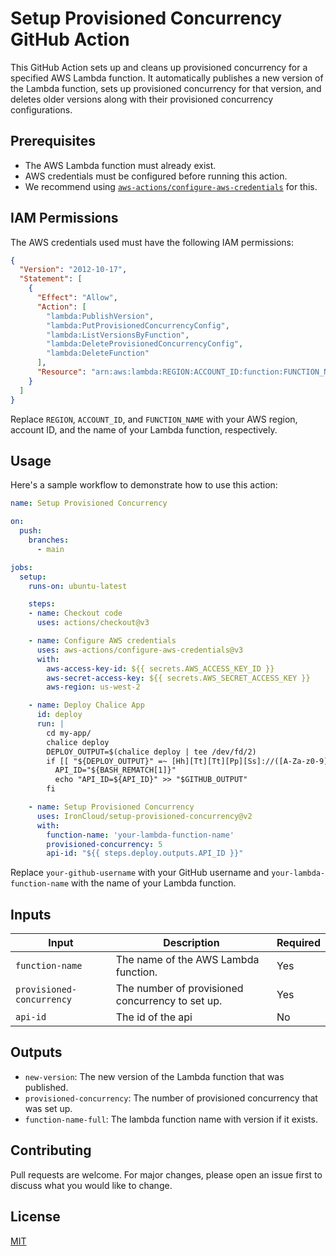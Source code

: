 # Setup Provisioned Concurrency GitHub Action

This GitHub Action sets up and cleans up provisioned concurrency for a specified AWS Lambda function. It automatically publishes a new version of the Lambda function, sets up provisioned concurrency for that version, and deletes older versions along with their provisioned concurrency configurations.

## Prerequisites

- The AWS Lambda function must already exist.
- AWS credentials must be configured before running this action. 
- We recommend using [`aws-actions/configure-aws-credentials`](https://github.com/aws-actions/configure-aws-credentials) for this.

## IAM Permissions

The AWS credentials used must have the following IAM permissions:

```json
{
  "Version": "2012-10-17",
  "Statement": [
    {
      "Effect": "Allow",
      "Action": [
        "lambda:PublishVersion",
        "lambda:PutProvisionedConcurrencyConfig",
        "lambda:ListVersionsByFunction",
        "lambda:DeleteProvisionedConcurrencyConfig",
        "lambda:DeleteFunction"
      ],
      "Resource": "arn:aws:lambda:REGION:ACCOUNT_ID:function:FUNCTION_NAME"
    }
  ]
}

```

Replace `REGION`, `ACCOUNT_ID`, and `FUNCTION_NAME` with your AWS region, account ID, and the name of your Lambda function, respectively.

## Usage

Here's a sample workflow to demonstrate how to use this action:

```yaml
name: Setup Provisioned Concurrency

on:
  push:
    branches:
      - main

jobs:
  setup:
    runs-on: ubuntu-latest

    steps:
    - name: Checkout code
      uses: actions/checkout@v3

    - name: Configure AWS credentials
      uses: aws-actions/configure-aws-credentials@v3
      with:
        aws-access-key-id: ${{ secrets.AWS_ACCESS_KEY_ID }}
        aws-secret-access-key: ${{ secrets.AWS_SECRET_ACCESS_KEY }}
        aws-region: us-west-2

    - name: Deploy Chalice App
      id: deploy
      run: |
        cd my-app/
        chalice deploy
        DEPLOY_OUTPUT=$(chalice deploy | tee /dev/fd/2)
        if [[ "${DEPLOY_OUTPUT}" =~ [Hh][Tt][Tt][Pp][Ss]://([A-Za-z0-9]+)\.execute-api\.[^.]+\.amazonaws\.com ]]; then
          API_ID="${BASH_REMATCH[1]}"
          echo "API_ID=${API_ID}" >> "$GITHUB_OUTPUT"
        fi

    - name: Setup Provisioned Concurrency
      uses: IronCloud/setup-provisioned-concurrency@v2
      with:
        function-name: 'your-lambda-function-name'
        provisioned-concurrency: 5
        api-id: "${{ steps.deploy.outputs.API_ID }}"
```

Replace `your-github-username` with your GitHub username and `your-lambda-function-name` with the name of your Lambda function.

## Inputs

| Input                    | Description                                         | Required |
|--------------------------|-----------------------------------------------------|----------|
| `function-name`          | The name of the AWS Lambda function.                | Yes      |
| `provisioned-concurrency`| The number of provisioned concurrency to set up.    | Yes      |
| `api-id`                 | The id of the api                                   | No       |

## Outputs

- `new-version`: The new version of the Lambda function that was published.
- `provisioned-concurrency`: The number of provisioned concurrency that was set up.
- `function-name-full`: The lambda function name with version if it exists.

## Contributing

Pull requests are welcome. For major changes, please open an issue first to discuss what you would like to change.

## License

[MIT](LICENSE)
